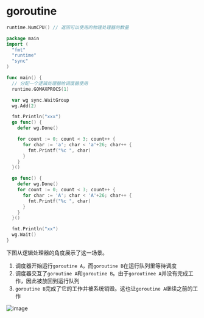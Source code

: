 # goroutine

```go
runtime.NumCPU() // 返回可以使用的物理处理器的数量
```

```go
package main
import (
  "fmt"
  "runtime"
  "sync"
)

func main() {
  // 分配一个逻辑处理器给调度器使用
  runtime.GOMAXPROCS(1)

  var wg sync.WaitGroup
  wg.Add(2)

  fmt.Println("xxx")
  go func() {
    defer wg.Done()

    for count := 0; count < 3; count++ {
      for char := 'a'; char < 'a'+26; char++ {
        fmt.Printf("%c ", char)
      }
    }
  }()

  go func() {
    defer wg.Done()
    for count := 0; count < 3; count++ {
      for char := 'A'; char < 'A'+26; char++ {
        fmt.Printf("%c ", char)
      }
    }
  }()

  fmt.Println("xx")
  wg.Wait()
}
```
下图从逻辑处理器的角度展示了这一场景。
1. 调度器开始运行`goroutine A`，而`goroutine B`在运行队列里等待调度
2. 调度器交互了`goroutine A`和`goroutine B`。由于`goroutinee A`并没有完成工作，因此被放回到运行队列
3. `goroutine B`完成了它的工作并被系统销毁。这也让`goroutine A`继续之前的工作

![image](/change.jpg)
